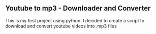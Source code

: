 ## Youtube to mp3 - Downloader and Converter

This is my first project using python. I decided to create a script to download and convert youtube videos into .mp3 files
